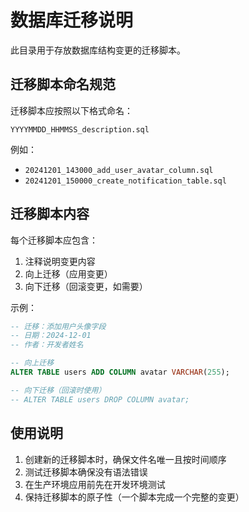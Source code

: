 # 数据库迁移说明

此目录用于存放数据库结构变更的迁移脚本。

## 迁移脚本命名规范

迁移脚本应按照以下格式命名：
```
YYYYMMDD_HHMMSS_description.sql
```

例如：
- `20241201_143000_add_user_avatar_column.sql`
- `20241201_150000_create_notification_table.sql`

## 迁移脚本内容

每个迁移脚本应包含：
1. 注释说明变更内容
2. 向上迁移（应用变更）
3. 向下迁移（回滚变更，如需要）

示例：
```sql
-- 迁移：添加用户头像字段
-- 日期：2024-12-01
-- 作者：开发者姓名

-- 向上迁移
ALTER TABLE users ADD COLUMN avatar VARCHAR(255);

-- 向下迁移（回滚时使用）
-- ALTER TABLE users DROP COLUMN avatar;
```

## 使用说明

1. 创建新的迁移脚本时，确保文件名唯一且按时间顺序
2. 测试迁移脚本确保没有语法错误
3. 在生产环境应用前先在开发环境测试
4. 保持迁移脚本的原子性（一个脚本完成一个完整的变更）